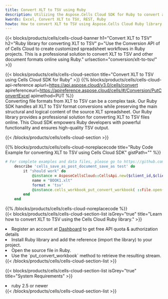 ```yaml
---
title: Convert XLT to TSV using Ruby 
description: Utilizing the Aspose.Cells Cloud SDK for Ruby to convert a XLT format file to a TSV format file. 
kwords: Excel, Convert XLT to TSV, REST, Ruby
howto: How to convert XLT to TSV using Aspose.Cells Cloud Ruby library.
---
```



{{< blocks/products/cells/cells-cloud-banner h1="Convert XLT to TSV" h2="Ruby library for converting XLT to TSV" p="Use the Conversion API of of Cells Cloud to create customized spreadsheet workflows in Ruby projects. This is a professional solution to convert XLT to TSV and other document formats online using Ruby." urlsection="conversion/xlt-to-tsv/" >}}

{{< blocks/products/cells/cells-cloud-section  title="Convert XLT to TSV using Cells Cloud SDK for Ruby" >}}
{{% blocks/products/cells/cells-cloud-api-reference  apiurl=https://api.aspose.cloud/v3.0/cells/convert  apireferenceurl=https://apireference.aspose.cloud/cells/#/Conversion/PutConvertExcel  apimethod=PUT %}}
<br/>
Converting file formats from XLT to TSV can be a complex task. Our Ruby SDK handles all XLT to TSV format conversions while preserving the main structural and logical content of the source XLT spreadsheet. Our Ruby library provides a professional solution for converting XLT to TSV files online. This Cloud SDK empowers Ruby developers with powerful functionality and ensures high-quality TSV output.

{{< /blocks/products/cells/cells-cloud-section >}}

{{% blocks/products/cells/cells-cloud-noreplacecode title="Ruby Code Example for converting XLT to TSV using Cells Cloud SDK" gistPath="" %}}
 
```ruby
# For complete examples and data files, please go to https://github.com/aspose-cells-cloud/aspose-cells-cloud-ruby/
    describe 'cells_save_as_post_document_save_as test' do
        it "should work" do
            @instance = AsposeCellsCloud::CellsApi.new($client_id,$client_secret,"v3.0","https://api.aspose.cloud/")
            name = "BOOK1.xlt"
            format = 'tsv'
            @instance.cells_workbook_put_convert_workbook( ::File.open(File.expand_path("data/"+name),"r")  {|io| io.read(io.size) },{:format=>format})     
        end
    end
```
 
{{% /blocks/products/cells/cells-cloud-noreplacecode  %}}
<br/>
{{< blocks/products/cells/cells-cloud-section-list isGrey="true"  title="Learn how to convert XLT to TSV using the Cells Cloud Ruby library." >}}
<li>Register an account at <a href="https://dashboard.aspose.cloud/">Dashboard</a> to get free API quota & authorization details</li>
<li>Install Ruby library and add the reference (import the library) to your project.</li>
<li>Open the source file in Ruby.</li>
<li>Use the `put_convert_workbook` method to retrieve the resulting stream.</li>
{{< /blocks/products/cells/cells-cloud-section-list >}}

{{< blocks/products/cells/cells-cloud-section-list isGrey="true"  title="System Requirements" >}}
<li>ruby 2.5 or newer</li>
{{< /blocks/products/cells/cells-cloud-section-list >}}
